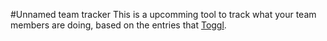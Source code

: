 #Unnamed team tracker
This is a upcomming tool to track what your team members are doing, based on the entries that [Toggl](http://toggl.com).
